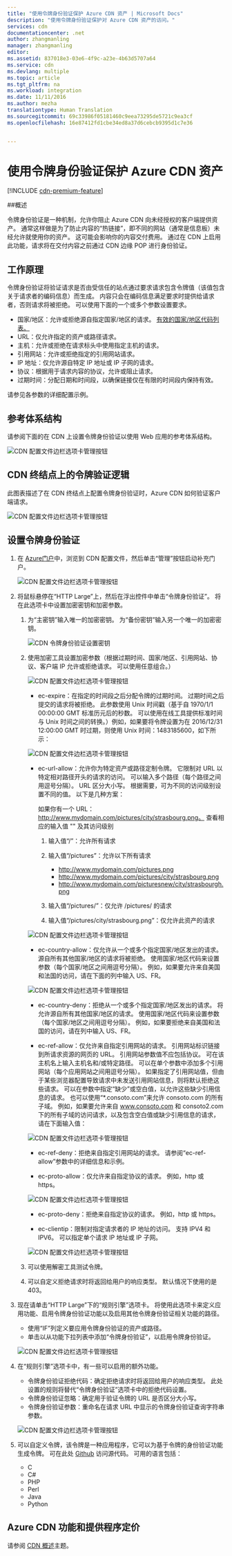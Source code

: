 ```yaml
---
title: "使用令牌身份验证保护 Azure CDN 资产 | Microsoft Docs"
description: "使用令牌身份验证保护对 Azure CDN 资产的访问。"
services: cdn
documentationcenter: .net
author: zhangmanling
manager: zhangmanling
editor: 
ms.assetid: 837018e3-03e6-4f9c-a23e-4b63d5707a64
ms.service: cdn
ms.devlang: multiple
ms.topic: article
ms.tgt_pltfrm: na
ms.workload: integration
ms.date: 11/11/2016
ms.author: mezha
translationtype: Human Translation
ms.sourcegitcommit: 69c33986f05181460c9eea73295de5721c9ea3cf
ms.openlocfilehash: 16e87412fd1cbe34ed8a37d6cebcb9395d1c7e36


---
```



# <a name="securing-azure-cdn-assets-with-token-authentication"></a>使用令牌身份验证保护 Azure CDN 资产

[!INCLUDE [cdn-premium-feature](../../includes/cdn-premium-feature.md)]

##<a name="overview"></a>概述

令牌身份验证是一种机制，允许你阻止 Azure CDN 向未经授权的客户端提供资产。  通常这样做是为了防止内容的“热链接”，即不同的网站（通常是信息板）未经允许就使用你的资产。  这可能会影响你的内容交付费用。 通过在 CDN 上启用此功能，请求将在交付内容之前通过 CDN 边缘 POP 进行身份验证。 

## <a name="how-it-works"></a>工作原理

令牌身份验证将验证请求是否由受信任的站点通过要求请求包含令牌值（该值包含关于请求者的编码信息）而生成。 内容只会在编码信息满足要求时提供给请求者，否则请求将被拒绝。 可以使用下面的一个或多个参数设置要求。

- 国家/地区：允许或拒绝源自指定国家/地区的请求。  [有效的国家/地区代码列表。](https://msdn.microsoft.com/library/mt761717.aspx) 
- URL：仅允许指定的资产或路径请求。  
- 主机：允许或拒绝在请求标头中使用指定主机的请求。
- 引用网站：允许或拒绝指定的引用网站请求。
- IP 地址：仅允许源自特定 IP 地址或 IP 子网的请求。
- 协议：根据用于请求内容的协议，允许或阻止请求。
- 过期时间：分配日期和时间段，以确保链接仅在有限的时间段内保持有效。

请参见各参数的详细配置示例。

## <a name="reference-architecture"></a>参考体系结构

请参阅下面的在 CDN 上设置令牌身份验证以使用 Web 应用的参考体系结构。

![CDN 配置文件边栏选项卡管理按钮](./media/cdn-token-auth/cdn-token-auth-workflow2.png)

## <a name="token-validation-logic-on-cdn-endpoint"></a>CDN 终结点上的令牌验证逻辑
    
此图表描述了在 CDN 终结点上配置令牌身份验证时，Azure CDN 如何验证客户端请求。

![CDN 配置文件边栏选项卡管理按钮](./media/cdn-token-auth/cdn-token-auth-validation-logic.png)

## <a name="setting-up-token-authentication"></a>设置令牌身份验证

1. 在 [Azure门户](https://portal.azure.com)中，浏览到 CDN 配置文件，然后单击“管理”按钮启动补充门户。

    ![CDN 配置文件边栏选项卡管理按钮](./media/cdn-rules-engine/cdn-manage-btn.png)

2. 将鼠标悬停在“HTTP Large”上，然后在浮出控件中单击“令牌身份验证”。 将在此选项卡中设置加密密钥和加密参数。

    1. 为“主密钥”输入唯一的加密密钥。  为“备份密钥”输入另一个唯一的加密密钥。

        ![CDN 令牌身份验证设置密钥](./media/cdn-token-auth/cdn-token-auth-setupkey.png)
    
    2. 使用加密工具设置加密参数（根据过期时间、国家/地区、引用网站、协议、客户端 IP 允许或拒绝请求。 可以使用任意组合。）

        ![CDN 配置文件边栏选项卡管理按钮](./media/cdn-token-auth/cdn-token-auth-encrypttool.png)

        - ec-expire：在指定的时间段之后分配令牌的过期时间。 过期时间之后提交的请求将被拒绝。 此参数使用 Unix 时间戳（基于自 1970/1/1 00:00:00 GMT 标准历元后的秒数。 可以使用在线工具提供标准时间与 Unix 时间之间的转换。）例如，如果要将令牌设置为在 2016/12/31 12:00:00 GMT 时过期，则使用 Unix 时间：1483185600，如下所示：
    
        ![CDN 配置文件边栏选项卡管理按钮](./media/cdn-token-auth/cdn-token-auth-expire2.png)
    
        - ec-url-allow：允许你为特定资产或路径定制令牌。 它限制对 URL 以特定相对路径开头的请求的访问。 可以输入多个路径（每个路径之间用逗号分隔）。 URL 区分大小写。 根据需要，可为不同的访问级别设置不同的值。 以下是几种方案：
        
            如果你有一个 URL：http://www.mydomain.com/pictures/city/strasbourg.png。 查看相应的输入值 "" 及其访问级别

            1. 输入值“/”：允许所有请求
            2. 输入值“/pictures”：允许以下所有请求
            
                - http://www.mydomain.com/pictures.png
                - http://www.mydomain.com/pictures/city/strasbourg.png
                - http://www.mydomain.com/picturesnew/city/strasbourgh.png
            3. 输入值“/pictures/”：仅允许 /pictures/ 的请求
            4. 输入值“/pictures/city/strasbourg.png”：仅允许此资产的请求
    
        ![CDN 配置文件边栏选项卡管理按钮](./media/cdn-token-auth/cdn-token-auth-url-allow4.png)
    
        - ec-country-allow：仅允许从一个或多个指定国家/地区发出的请求。 源自所有其他国家/地区的请求将被拒绝。 使用国家/地区代码来设置参数（每个国家/地区之间用逗号分隔）。 例如，如果要允许来自美国和法国的访问，请在下面的列中输入 US、FR。  
        
        ![CDN 配置文件边栏选项卡管理按钮](./media/cdn-token-auth/cdn-token-auth-country-allow.png)

        - ec-country-deny：拒绝从一个或多个指定国家/地区发出的请求。 将允许源自所有其他国家/地区的请求。 使用国家/地区代码来设置参数（每个国家/地区之间用逗号分隔）。 例如，如果要拒绝来自美国和法国的访问，请在列中输入 US、FR。
    
        - ec-ref-allow：仅允许来自指定引用网站的请求。 引用网站标识链接到所请求资源的网页的 URL。 引用网站参数值不应包括协议。 可在该主机名上输入主机名和/或特定路径。 可以在单个参数中添加多个引用网站（每个应用网站之间用逗号分隔）。 如果指定了引用网站值，但由于某些浏览器配置导致请求中未发送引用网站信息，则将默认拒绝这些请求。 可以在参数中指定“缺少”或空白值，以允许这些缺少引用信息的请求。 也可以使用“*.consoto.com”来允许 consoto.com 的所有子域。  例如，如果要允许来自 www.consoto.com 和 consoto2.com 下的所有子域的访问请求，以及包含空白值或缺少引用信息的请求，请在下面输入值：
        
        ![CDN 配置文件边栏选项卡管理按钮](./media/cdn-token-auth/cdn-token-auth-referrer-allow2.png)
    
        - ec-ref-deny：拒绝来自指定引用网站的请求。 请参阅“ec-ref-allow”参数中的详细信息和示例。
         
        - ec-proto-allow：仅允许来自指定协议的请求。 例如，http 或 https。
        
        ![CDN 配置文件边栏选项卡管理按钮](./media/cdn-token-auth/cdn-token-auth-url-allow4.png)
            
        - ec-proto-deny：拒绝来自指定协议的请求。 例如，http 或 https。
    
        - ec-clientip：限制对指定请求者的 IP 地址的访问。 支持 IPV4 和 IPV6。 可以指定单个请求 IP 地址或 IP 子网。
            
        ![CDN 配置文件边栏选项卡管理按钮](./media/cdn-token-auth/cdn-token-auth-clientip.png)
        
    3. 可以使用解密工具测试令牌。

    4. 可以自定义拒绝请求时将返回给用户的响应类型。 默认情况下使用的是 403。

3. 现在请单击“HTTP Large”下的“规则引擎”选项卡。 将使用此选项卡来定义应用功能、启用令牌身份验证功能以及启用其他令牌身份验证相关功能的路径。

    - 使用“IF”列定义要应用令牌身份验证的资产或路径。 
    - 单击以从功能下拉列表中添加“令牌身份验证”，以启用令牌身份验证。
        
    ![CDN 配置文件边栏选项卡管理按钮](./media/cdn-token-auth/cdn-rules-engine-enable2.png)

4. 在“规则引擎”选项卡中，有一些可以启用的额外功能。
    
    - 令牌身份验证拒绝代码：确定拒绝请求时将返回给用户的响应类型。 此处设置的规则将替代“令牌身份验证”选项卡中的拒绝代码设置。
    - 令牌身份验证忽略：确定用于验证令牌的 URL 是否区分大小写。
    - 令牌身份验证参数：重命名在请求 URL 中显示的令牌身份验证查询字符串参数。 
        
    ![CDN 配置文件边栏选项卡管理按钮](./media/cdn-token-auth/cdn-rules-engine2.png)

5. 可以自定义令牌，该令牌是一种应用程序，它可以为基于令牌的身份验证功能生成令牌。 可在此处 [Github](https://github.com/VerizonDigital/ectoken) 访问源代码。
可用的语言包括：
    
    - C
    - C#
    - PHP
    - Perl
    - Java
    - Python    


## <a name="azure-cdn-features-and-provider-pricing"></a>Azure CDN 功能和提供程序定价

请参阅 [CDN 概述](cdn-overview.md)主题。



<!--HONumber=Nov16_HO3-->


